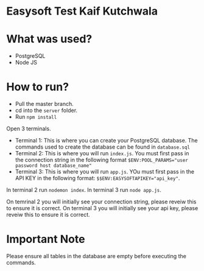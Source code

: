 # Easysoft Test Kaif Kutchwala

# What was used?
- PostgreSQL
- Node JS

# How to run?

- Pull the master branch.
- cd into the `server` folder.
- Run `npm install`

Open 3 terminals.

- Terminal 1: This is where you can create your PostgreSQL database. The commands used to create the database can be found in `database.sql`
- Terminal 2: This is where you will run `index.js`. You must first pass in the connection string in the following format `$ENV:POOL_PARAMS="user password host database_name"`
- Terminal 3: This is where you will run `app.js`. YOu must first pass in the API KEY in the following format: `$$ENV:EASYSOFTAPIKEY="api_key"`.

In terminal 2 run `nodemon index`.
In terminal 3 run `node app.js`.

On temrinal 2 you will initially see your connection string, please reveiw this to ensure it is correct.
On terminal 3 you will initially see your api key, please reveiw this to ensure it is correct.

# Important Note
Please ensure all tables in the database are empty before executing the commands.

